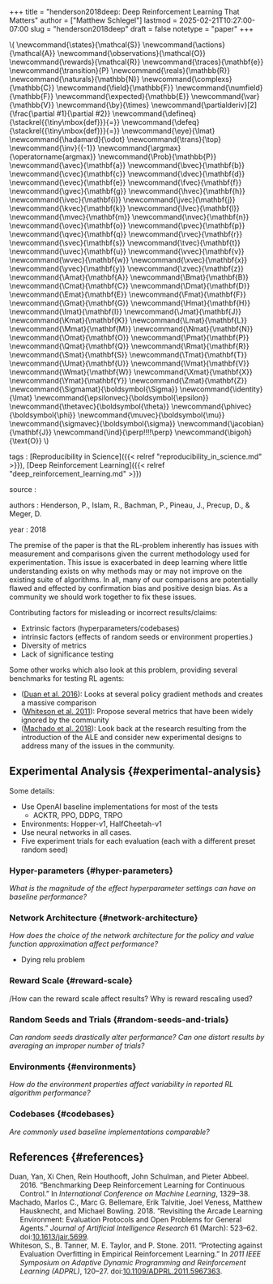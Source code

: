 +++
title = "henderson2018deep: Deep Reinforcement Learning That Matters"
author = ["Matthew Schlegel"]
lastmod = 2025-02-21T10:27:00-07:00
slug = "henderson2018deep"
draft = false
notetype = "paper"
+++

\\( \newcommand{\states}{\mathcal{S}}
\newcommand{\actions}{\mathcal{A}}
\newcommand{\observations}{\mathcal{O}}
\newcommand{\rewards}{\mathcal{R}}
\newcommand{\traces}{\mathbf{e}}
\newcommand{\transition}{P}
\newcommand{\reals}{\mathbb{R}}
\newcommand{\naturals}{\mathbb{N}}
\newcommand{\complexs}{\mathbb{C}}
\newcommand{\field}{\mathbb{F}}
\newcommand{\numfield}{\mathbb{F}}
\newcommand{\expected}{\mathbb{E}}
\newcommand{\var}{\mathbb{V}}
\newcommand{\by}{\times}
\newcommand{\partialderiv}[2]{\frac{\partial #1}{\partial #2}}
\newcommand{\defineq}{\stackrel{{\tiny\mbox{def}}}{=}}
\newcommand{\defeq}{\stackrel{{\tiny\mbox{def}}}{=}}
\newcommand{\eye}{\Imat}
\newcommand{\hadamard}{\odot}
\newcommand{\trans}{\top}
\newcommand{\inv}{{-1}}
\newcommand{\argmax}{\operatorname{argmax}}
\newcommand{\Prob}{\mathbb{P}}
\newcommand{\avec}{\mathbf{a}}
\newcommand{\bvec}{\mathbf{b}}
\newcommand{\cvec}{\mathbf{c}}
\newcommand{\dvec}{\mathbf{d}}
\newcommand{\evec}{\mathbf{e}}
\newcommand{\fvec}{\mathbf{f}}
\newcommand{\gvec}{\mathbf{g}}
\newcommand{\hvec}{\mathbf{h}}
\newcommand{\ivec}{\mathbf{i}}
\newcommand{\jvec}{\mathbf{j}}
\newcommand{\kvec}{\mathbf{k}}
\newcommand{\lvec}{\mathbf{l}}
\newcommand{\mvec}{\mathbf{m}}
\newcommand{\nvec}{\mathbf{n}}
\newcommand{\ovec}{\mathbf{o}}
\newcommand{\pvec}{\mathbf{p}}
\newcommand{\qvec}{\mathbf{q}}
\newcommand{\rvec}{\mathbf{r}}
\newcommand{\svec}{\mathbf{s}}
\newcommand{\tvec}{\mathbf{t}}
\newcommand{\uvec}{\mathbf{u}}
\newcommand{\vvec}{\mathbf{v}}
\newcommand{\wvec}{\mathbf{w}}
\newcommand{\xvec}{\mathbf{x}}
\newcommand{\yvec}{\mathbf{y}}
\newcommand{\zvec}{\mathbf{z}}
\newcommand{\Amat}{\mathbf{A}}
\newcommand{\Bmat}{\mathbf{B}}
\newcommand{\Cmat}{\mathbf{C}}
\newcommand{\Dmat}{\mathbf{D}}
\newcommand{\Emat}{\mathbf{E}}
\newcommand{\Fmat}{\mathbf{F}}
\newcommand{\Gmat}{\mathbf{G}}
\newcommand{\Hmat}{\mathbf{H}}
\newcommand{\Imat}{\mathbf{I}}
\newcommand{\Jmat}{\mathbf{J}}
\newcommand{\Kmat}{\mathbf{K}}
\newcommand{\Lmat}{\mathbf{L}}
\newcommand{\Mmat}{\mathbf{M}}
\newcommand{\Nmat}{\mathbf{N}}
\newcommand{\Omat}{\mathbf{O}}
\newcommand{\Pmat}{\mathbf{P}}
\newcommand{\Qmat}{\mathbf{Q}}
\newcommand{\Rmat}{\mathbf{R}}
\newcommand{\Smat}{\mathbf{S}}
\newcommand{\Tmat}{\mathbf{T}}
\newcommand{\Umat}{\mathbf{U}}
\newcommand{\Vmat}{\mathbf{V}}
\newcommand{\Wmat}{\mathbf{W}}
\newcommand{\Xmat}{\mathbf{X}}
\newcommand{\Ymat}{\mathbf{Y}}
\newcommand{\Zmat}{\mathbf{Z}}
\newcommand{\Sigmamat}{\boldsymbol{\Sigma}}
\newcommand{\identity}{\Imat}
\newcommand{\epsilonvec}{\boldsymbol{\epsilon}}
\newcommand{\thetavec}{\boldsymbol{\theta}}
\newcommand{\phivec}{\boldsymbol{\phi}}
\newcommand{\muvec}{\boldsymbol{\mu}}
\newcommand{\sigmavec}{\boldsymbol{\sigma}}
\newcommand{\jacobian}{\mathbf{J}}
\newcommand{\ind}{\perp\!\!\!\!\perp}
\newcommand{\bigoh}{\text{O}}
\\)

tags
: [Reproducibility in Science]({{< relref "reproducibility_in_science.md" >}}), [Deep Reinforcement Learning]({{< relref "deep_reinforcement_learning.md" >}})

source
:


authors
: Henderson, P., Islam, R., Bachman, P., Pineau, J., Precup, D., &amp; Meger, D.

year
: 2018

The premise of the paper is that the RL-problem inherently has issues with measurement and comparisons given the current methodology used for experimentation. This issue is exacerbated in deep learning where little understanding exists on why methods may or may not improve on the existing suite of algorithms. In all, many of our comparisons are potentially flawed and effected by confirmation bias and positive design bias. As a community we should work together to fix these issues.

Contributing factors for misleading or incorrect results/claims:

-   Extrinsic factors (hyperparameters/codebases)
-   intrinsic factors (effects of random seeds or environment properties.)
-   Diversity of metrics
-   Lack of significance testing

Some other works which also look at this problem, providing several benchmarks for testing RL agents:

-   (<a href="#citeproc_bib_item_1">Duan et al. 2016</a>): Looks at several policy gradient methods and creates a massive comparison
-   (<a href="#citeproc_bib_item_3">Whiteson et al. 2011</a>): Propose several metrics that have been widely ignored by the community
-   (<a href="#citeproc_bib_item_2">Machado et al. 2018</a>): Look back at the research resulting from the introduction of the ALE and consider new experimental designs to address many of the issues in the community.


## Experimental Analysis {#experimental-analysis}

Some details:

-   Use OpenAI baseline implementations for most of the tests
    -   ACKTR, PPO, DDPG, TRPO
-   Environments: Hopper-v1, HalfCheetah-v1
-   Use neural networks in all cases.
-   Five experiment trials for each evaluation (each with a different preset random seed)


### Hyper-parameters {#hyper-parameters}

_What is the magnitude of the effect hyperparameter settings can have on baseline performance?_


### Network Architecture {#network-architecture}

_How does the choice of the network architecture for the policy and value function approximation affect performance?_

-   Dying relu problem


### Reward Scale {#reward-scale}

/How can the reward scale affect results? Why is reward rescaling used?


### Random Seeds and Trials {#random-seeds-and-trials}

_Can random seeds drastically alter performance? Can one distort results by averaging an improper number of trials?_


### Environments {#environments}

_How do the environment properties affect variability in reported RL algorithm performance?_


### Codebases {#codebases}

_Are commonly used baseline implementations comparable?_


## References {#references}



<style>.csl-entry{text-indent: -1.5em; margin-left: 1.5em;}</style><div class="csl-bib-body">
  <div class="csl-entry"><a id="citeproc_bib_item_1"></a>Duan, Yan, Xi Chen, Rein Houthooft, John Schulman, and Pieter Abbeel. 2016. “Benchmarking Deep Reinforcement Learning for Continuous Control.” In <i>International Conference on Machine Learning</i>, 1329–38.</div>
  <div class="csl-entry"><a id="citeproc_bib_item_2"></a>Machado, Marlos C., Marc G. Bellemare, Erik Talvitie, Joel Veness, Matthew Hausknecht, and Michael Bowling. 2018. “Revisiting the Arcade Learning Environment: Evaluation Protocols and Open Problems for General Agents.” <i>Journal of Artificial Intelligence Research</i> 61 (March): 523–62. doi:<a href="https://doi.org/10.1613/jair.5699">10.1613/jair.5699</a>.</div>
  <div class="csl-entry"><a id="citeproc_bib_item_3"></a>Whiteson, S., B. Tanner, M. E. Taylor, and P. Stone. 2011. “Protecting against Evaluation Overfitting in Empirical Reinforcement Learning.” In <i>2011 IEEE Symposium on Adaptive Dynamic Programming and Reinforcement Learning (ADPRL)</i>, 120–27. doi:<a href="https://doi.org/10.1109/ADPRL.2011.5967363">10.1109/ADPRL.2011.5967363</a>.</div>
</div>
